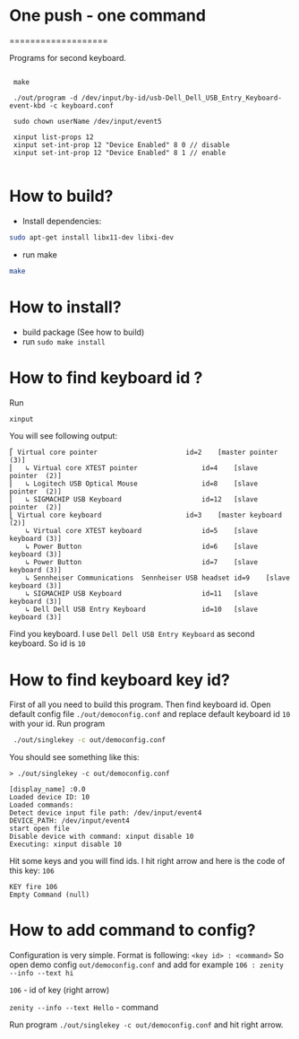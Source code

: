 # One push - one command
===================

Programs for second keyboard. 

```
 
 make 
    
 ./out/program -d /dev/input/by-id/usb-Dell_Dell_USB_Entry_Keyboard-event-kbd -c keyboard.conf
 
 sudo chown userName /dev/input/event5
 
 xinput list-props 12
 xinput set-int-prop 12 "Device Enabled" 8 0 // disable
 xinput set-int-prop 12 "Device Enabled" 8 1 // enable


```

# How to build?

- Install dependencies:
```sh
sudo apt-get install libx11-dev libxi-dev
```
- run make
```sh
make
```
 
 
# How to install?
- build package (See how to build) 
- run `sudo make install`

# How to find keyboard id ?
Run 
```sh
xinput
```

You will see following output:
```
⎡ Virtual core pointer                    	id=2	[master pointer  (3)]
⎜   ↳ Virtual core XTEST pointer              	id=4	[slave  pointer  (2)]
⎜   ↳ Logitech USB Optical Mouse              	id=8	[slave  pointer  (2)]
⎜   ↳ SIGMACHIP USB Keyboard                  	id=12	[slave  pointer  (2)]
⎣ Virtual core keyboard                   	id=3	[master keyboard (2)]
    ↳ Virtual core XTEST keyboard             	id=5	[slave  keyboard (3)]
    ↳ Power Button                            	id=6	[slave  keyboard (3)]
    ↳ Power Button                            	id=7	[slave  keyboard (3)]
    ↳ Sennheiser Communications  Sennheiser USB headset	id=9	[slave  keyboard (3)]
    ↳ SIGMACHIP USB Keyboard                  	id=11	[slave  keyboard (3)]
    ↳ Dell Dell USB Entry Keyboard            	id=10	[slave  keyboard (3)]

```
Find you keyboard. I use `Dell Dell USB Entry Keyboard` as second keyboard. So id is `10`


# How to find keyboard key id?
First of all you need to build this program. Then find keyboard id.
Open default config file `./out/democonfig.conf` and replace default keyboard id `10` with your id.
Run program
```sh
 ./out/singlekey -c out/democonfig.conf

```

You should see something like this:
```
> ./out/singlekey -c out/democonfig.conf

[display_name] :0.0 
Loaded device ID: 10
Loaded commands:
Detect device input file path: /dev/input/event4
DEVICE_PATH: /dev/input/event4
start open file
Disable device with command: xinput disable 10
Executing: xinput disable 10

```

Hit some keys and you will find ids.
I hit right arrow and here is the code of this key: `106`
```
KEY fire 106
Empty Command (null)

```

# How to add command to config?
Configuration is very simple. Format is following: 
`<key id> : <command>`
So open demo config `out/democonfig.conf` and add for example
`106 : zenity --info --text hi`


`106` - id of key (right arrow)

`zenity --info --text Hello` - command

Run program `./out/singlekey -c out/democonfig.conf` and hit right arrow. 
